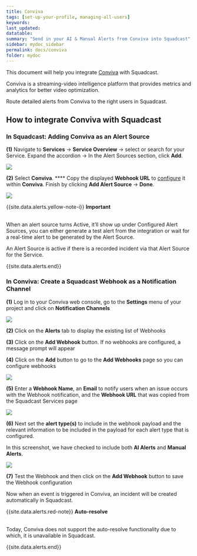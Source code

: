 ```yaml
---
title: Conviva
tags: [set-up-your-profile, managing-all-users]
keywords: 
last_updated: 
datatable: 
summary: "Send in your AI & Manual Alerts from Conviva into Squadcast"
sidebar: mydoc_sidebar
permalink: docs/conviva
folder: mydoc
---
```


This document will help you integrate [Conviva](https://www.conviva.com/) with Squadcast.

Conviva is a streaming-video intelligence platform that provides metrics and analytics for better video optimization. 

Route detailed alerts from Conviva to the right users in Squadcast.

## How to integrate Conviva with Squadcast

### In Squadcast: Adding Conviva as an Alert Source

**(1)** Navigate to **Services** -> **Service Overview** -> select or search for your Service. Expand the accordion -> In the Alert Sources section, click **Add**.

![](<images/Alert_Sources.png>)

**(2)** Select **Conviva**. **** Copy the displayed **Webhook URL** to [configure](conviva#in-conviva-create-a-squadcast-webhook-as-a-notification-channel) it within **Conviva**. Finish by clicking **Add Alert Source** -> **Done**.

![](<images/Conviva.png>)

{{site.data.alerts.yellow-note-i}}
<b>Important</b><br/><br/>
<p>When an alert source turns Active, it’ll show up under Configured Alert Sources, you can either generate a test alert from the integration or wait for a real-time alert to be generated by the Alert Source.</p>
<p>An Alert Source is active if there is a recorded incident via that Alert Source for the Service.</p>
{{site.data.alerts.end}}

### In Conviva: Create a Squadcast Webhook as a Notification Channel

**(1)** Log in to your Conviva web console, go to the **Settings** menu of your project and click on **Notification Channels**

![](images/conviva_2.png)

**(2)** Click on the **Alerts** tab to display the existing list of Webhooks

**(3)** Click on the **Add Webhook** button. If no webhooks are configured, a message prompt will appear

**(4)** Click on the **Add** button to go to the **Add Webhooks** page so you can configure webhooks

![](images/conviva_3.png)

**(5)** Enter a **Webhook Name**, an **Email** to notify users when an issue occurs with the Webhook notification, and the **Webhook URL** that was copied from the Squadcast Services page

![](images/conviva_4.png)

**(6)** Next set the **alert type(s)** to include in the webhook payload and the relevant information to be included in the payload for each alert type that is configured. 

In this screenshot, we have checked to include both **AI Alerts** and **Manual Alerts**.

![](images/conviva_5.png)

**(7)** Test the Webhook and then click on the **Add Webhook** button to save the Webhook configuration

Now when an event is triggered in Conviva, an incident will be created automatically in Squadcast.

{{site.data.alerts.red-note}}
<b>Auto-resolve</b>
<br/><br/><p>Today, Conviva does not support the auto-resolve functionality due to which, it is unavailable in Squadcast.</p>
{{site.data.alerts.end}}